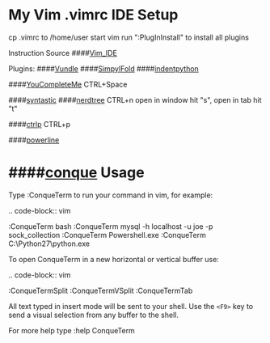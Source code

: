 My Vim .vimrc IDE Setup
=======================
cp .vimrc to /home/user
start vim
run ":PlugInInstall" to install all plugins


Instruction Source
####[Vim_IDE](https://realpython.com/blog/python/vim-and-python-a-match-made-in-heaven/)

Plugins:
####[Vundle](https://github.com/VundleVim/Vundle.vim)
####[SimpylFold](https://github.com/tmhedberg/SimpylFold)
####[indentpython](https://github.com/vim-scripts/indentpython.vim)

####[YouCompleteMe](https://github.com/Valloric/YouCompleteMe)
   CTRL+Space

####[syntastic](https://github.com/vim-syntastic/syntastic)
####[nerdtree](https://github.com/scrooloose/nerdtree)
   CTRL+n
open in window hit "s", open in tab hit "t"

####[ctrlp](https://github.com/kien/ctrlp.vim)
   CTRL+p

####[powerline](https://github.com/powerline/powerline)

####[conque](https://github.com/wkentaro/conque.vim)
Usage
=====
Type :ConqueTerm <command> to run your command in vim, for example:

.. code-block:: vim

  :ConqueTerm bash
  :ConqueTerm mysql -h localhost -u joe -p sock_collection
  :ConqueTerm Powershell.exe
  :ConqueTerm C:\Python27\python.exe

To open ConqueTerm in a new horizontal or vertical buffer use:

.. code-block:: vim

  :ConqueTermSplit <command>
  :ConqueTermVSplit <command>
  :ConqueTermTab <command>

All text typed in insert mode will be sent to your shell.
Use the ``<F9>`` key to send a visual selection from any buffer to the shell.

For more help type :help ConqueTerm

